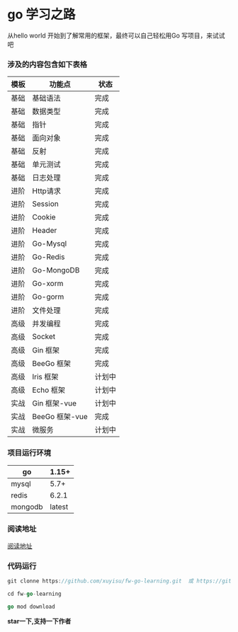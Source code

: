 # go 学习之路

从hello world  开始到了解常用的框架，最终可以自己轻松用Go 写项目，来试试吧


### 涉及的内容包含如下表格
| 模板   | 功能点         | 状态 |
| ------ | -------------- | -------- |
| 基础   | 基础语法       | 完成   |
| 基础   | 数据类型       | 完成   |
| 基础   | 指针           | 完成   |
| 基础   | 面向对象       | 完成   |
| 基础   | 反射           | 完成   |
| 基础   | 单元测试       | 完成   |
| 基础   | 日志处理       | 完成      |
| 进阶   | Http请求       | 完成      |
| 进阶   | Session        | 完成      |
| 进阶   | Cookie         | 完成      |
| 进阶   | Header         | 完成      |
| 进阶   | Go-Mysql       | 完成      |
| 进阶   | Go-Redis       | 完成     |
| 进阶   | Go-MongoDB| 完成  |
| 进阶   | Go-xorm  |  完成  |
| 进阶   | Go-gorm         |  完成    |
| 进阶   | 文件处理       |  完成   |
| 高级   | 并发编程       | 完成   |
| 高级   | Socket         |  完成    |
| 高级   | Gin 框架       |  完成    |
| 高级   | BeeGo 框架     |  完成    |
| 高级   | Iris 框架      |  计划中    |
| 高级   | Echo 框架      |  计划中   |
| 实战   | Gin 框架-vue   | 计划中   |
| 实战   | BeeGo 框架-vue |  完成   |
| 实战   | 微服务  | 计划中   |

### 项目运行环境

| go          | 1.15+   |
| ------------ | ------ |
| mysql        | 5.7+   |
| redis        | 6.2.1  |
| mongodb        | latest  |


### 阅读地址
[阅读地址](https://www.kancloud.cn/xuyisu/goweb/2635897)


### 代码运行
```go
git clonne https://github.com/xuyisu/fw-go-learning.git  或 https://gitee.com/gitxys/fw-go-learning.git

cd fw-go-learning 

go mod download
```


**star一下,支持一下作者**